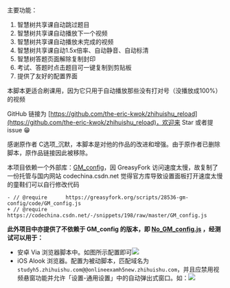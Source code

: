 主要功能：

1. 智慧树共享课自动跳过题目
2. 智慧树共享课自动播放下一个视频
3. 智慧树共享课自动播放未完成的视频
4. 智慧树共享课自动1.5x倍率、自动静音、自动标清
5. 智慧树答题页面解除复制封印
6. 考试、答题时点击题目可一键复制到剪贴板
6. 提供了友好的配置界面

本脚本更适合刷课用，因为它只用于自动播放那些没有打对号（没播放成100%）的视频

GitHub 链接为 [https://github.com/the-eric-kwok/zhihuishu_reload](https://github.com/the-eric-kwok/zhihuishu_reload)，欢迎来 Star 或者提 issue 😁

感谢原作者 C选项_沉默，本脚本是对他的作品的改进和增强。由于原作者已删除脚本，原作品链接因此被移除。

本项目依赖一个外部库：[GM_config](https://codechina.csdn.net/-/snippets/198/raw/master/GM_config.js)，因 GreasyFork 访问速度太慢，故复制了一份托管与国内网站 codechina.csdn.net
觉得官方库导致设置面板打开速度太慢的童鞋们可以自行修改代码
```
- // @require      https://greasyfork.org/scripts/28536-gm-config/code/GM_config.js
+ // @require      https://codechina.csdn.net/-/snippets/198/raw/master/GM_config.js
```

**此外项目中亦提供了不依赖于 GM_config 的版本，即 [No\_GM\_config.js](https://raw.githubusercontent.com/the-eric-kwok/zhihuishu_reload/main/No\_GM\_config.js) ，经测试可以用于：**
- 安卓 Via 浏览器脚本中。如图所示配置即可![](https://i.loli.net/2021/07/05/4lyFNrkdQxKUc9P.jpg)
- iOS Alook 浏览器。配置为被动脚本，匹配域名为 `studyh5.zhihuishu.com@@onlineexamh5new.zhihuishu.com`，并且应禁用视频悬窗功能并允许「设置-通用设置」中的自动弹出式窗口。如：![](https://i.loli.net/2021/07/05/nGWuJimqzKLTDsF.jpg)

